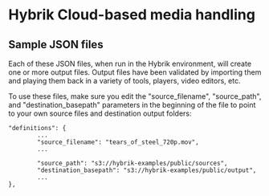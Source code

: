 # Hybrik Cloud-based media handling
## Sample JSON files

Each of these JSON files, when run in the Hybrik environment, will create one or more output files. Output files have been validated by importing them and playing them back in a variety of tools, players, video editors, etc.

To use these files, make sure you edit the "source_filename", "source_path", and "destination_basepath" parameters in the beginning of the file to point to your own source files and destination output folders:


```
"definitions": {
		...
		"source_filename": "tears_of_steel_720p.mov",
		...

		"source_path": "s3://hybrik-examples/public/sources",
		"destination_basepath": "s3://hybrik-examples/public/output",
		...
},
```